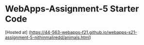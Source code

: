 # WebApps-Assignment-5 Starter Code

 [Hosted at] (https://44-563-webapps-f21.github.io/webapps-s21-assignment-5-nithinmaliredd/animals.html)
